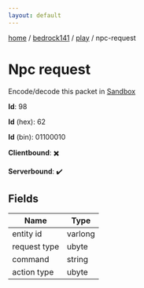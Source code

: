 ```yaml
---
layout: default
---
```


[home](/)  /  [bedrock141](/protocol/bedrock141)  /  [play](/protocol/bedrock141/play)  /  npc-request

# Npc request

Encode/decode this packet in [Sandbox](../../../sandbox/bedrock141#play.npc_request)

**Id**: 98

**Id** (hex): 62

**Id** (bin): 01100010

**Clientbound**: ✖️

**Serverbound**: ✔️

## Fields

Name | Type
---|---
entity id | varlong
request type | ubyte
command | string
action type | ubyte
